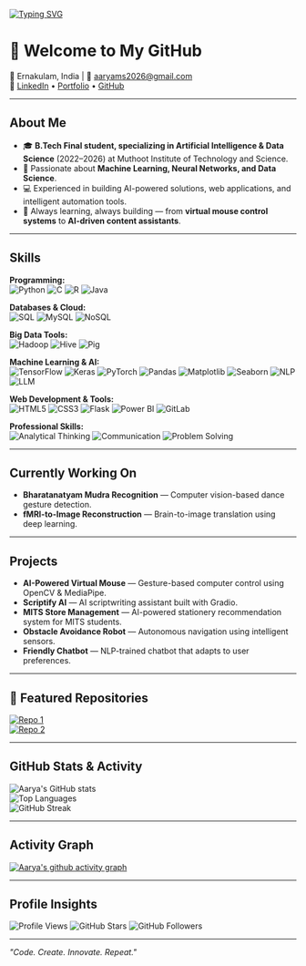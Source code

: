 <!-- Typing animation -->
[![Typing SVG](https://readme-typing-svg.herokuapp.com?size=25&color=3CB371&lines=Hi+I'm+Aarya+M+S;AI%2FML+Enthusiast;Data+Science+Explorer;Problem+Solver)](https://git.io/typing-svg)

# 👋 Welcome to My GitHub  

📍 Ernakulam, India | 📧 [aaryams2026@gmail.com](mailto:aaryams2026@gmail.com)  
🔗 [LinkedIn](https://www.linkedin.com/in/aarya-m-s/) • [Portfolio](https://aaryams.github.io/my-portfolio/) • [GitHub](https://github.com/aaryams)  

---

##  About Me  
- 🎓 **B.Tech Final student, specializing in Artificial Intelligence & Data Science** (2022–2026) at Muthoot Institute of Technology and Science.  
- 🤖 Passionate about **Machine Learning, Neural Networks, and Data Science**.  
- 💻 Experienced in building AI-powered solutions, web applications, and intelligent automation tools.  
- 🌱 Always learning, always building — from **virtual mouse control systems** to **AI-driven content assistants**.  

---

##  Skills  

**Programming:**  
![Python](https://img.shields.io/badge/Python-3776AB?logo=python&logoColor=white)   ![C](https://img.shields.io/badge/C-00599C?logo=c&logoColor=white)   ![R](https://img.shields.io/badge/R-276DC3?logo=r&logoColor=white)   ![Java](https://img.shields.io/badge/Java-007396?logo=java&logoColor=white)  

**Databases & Cloud:**  
![SQL](https://img.shields.io/badge/SQL-336791?logo=postgresql&logoColor=white)   ![MySQL](https://img.shields.io/badge/MySQL-4479A1?logo=mysql&logoColor=white)   ![NoSQL](https://img.shields.io/badge/NoSQL-4DB33D?logo=mongodb&logoColor=white)  

**Big Data Tools:**  
![Hadoop](https://img.shields.io/badge/Hadoop-66CCFF?logo=apache&logoColor=white)   ![Hive](https://img.shields.io/badge/Hive-FDEE21?logo=apachehive&logoColor=black)   ![Pig](https://img.shields.io/badge/Pig-F5A623?logo=apache&logoColor=white)  

**Machine Learning & AI:**  
![TensorFlow](https://img.shields.io/badge/TensorFlow-FF6F00?logo=tensorflow&logoColor=white)   ![Keras](https://img.shields.io/badge/Keras-D00000?logo=keras&logoColor=white)   ![PyTorch](https://img.shields.io/badge/PyTorch-EE4C2C?logo=pytorch&logoColor=white)   ![Pandas](https://img.shields.io/badge/Pandas-150458?logo=pandas&logoColor=white)   ![Matplotlib](https://img.shields.io/badge/Matplotlib-11557C?logo=python&logoColor=white)   ![Seaborn](https://img.shields.io/badge/Seaborn-3776AB?logo=python&logoColor=white)   ![NLP](https://img.shields.io/badge/NLP-FF4088?logo=spacy&logoColor=white)   ![LLM](https://img.shields.io/badge/LLMs-0A66C2?logo=openai&logoColor=white)  

**Web Development & Tools:**  
![HTML5](https://img.shields.io/badge/HTML5-E34F26?logo=html5&logoColor=white)   ![CSS3](https://img.shields.io/badge/CSS3-1572B6?logo=css3&logoColor=white)   ![Flask](https://img.shields.io/badge/Flask-000000?logo=flask&logoColor=white)   ![Power BI](https://img.shields.io/badge/PowerBI-F2C811?logo=powerbi&logoColor=black)   ![GitLab](https://img.shields.io/badge/GitLab-FC6D26?logo=gitlab&logoColor=white)  

**Professional Skills:**  
![Analytical Thinking](https://img.shields.io/badge/Analytical%20Thinking-0A66C2?logo=googleanalytics&logoColor=white)   ![Communication](https://img.shields.io/badge/Communication-FF6F00?logo=googlechat&logoColor=white)   ![Problem Solving](https://img.shields.io/badge/Problem%20Solving-FF0000?logo=googlesheets&logoColor=white)  

---

##  Currently Working On  
-  **Bharatanatyam Mudra Recognition** — Computer vision-based dance gesture detection.  
-  **fMRI-to-Image Reconstruction** — Brain-to-image translation using deep learning.  

---

##  Projects  
-  **AI-Powered Virtual Mouse** — Gesture-based computer control using OpenCV & MediaPipe.  
-  **Scriptify AI** — AI scriptwriting assistant built with Gradio.  
-  **MITS Store Management** — AI-powered stationery recommendation system for MITS students.  
-  **Obstacle Avoidance Robot** — Autonomous navigation using intelligent sensors.  
-  **Friendly Chatbot** — NLP-trained chatbot that adapts to user preferences.  


---
 
## 📌 Featured Repositories

[![Repo 1](https://github-readme-stats.vercel.app/api/pin/?username=aaryams&repo=AI-Virtual-Mouse&theme=tokyonight)](https://github.com/aaryams/AI-Virtual-Mouse)  
[![Repo 2](https://github-readme-stats.vercel.app/api/pin/?username=aaryams&repo=my-portfolio&theme=tokyonight)](https://github.com/aaryams/my-portfolio )



---

##  GitHub Stats & Activity  
![Aarya's GitHub stats](https://github-readme-stats.vercel.app/api?username=aaryams&show_icons=true&theme=tokyonight)  
![Top Languages](https://github-readme-stats.vercel.app/api/top-langs/?username=aaryams&layout=compact&theme=tokyonight)  
![GitHub Streak](https://streak-stats.demolab.com?user=aaryams&theme=tokyonight)  

---

##  Activity Graph  
[![Aarya's github activity graph](https://github-readme-activity-graph.vercel.app/graph?username=aaryams&theme=tokyo-night)](https://github.com/aaryams)  

---

##  Profile Insights  
![Profile Views](https://komarev.com/ghpvc/?username=aaryams&color=blue)   ![GitHub Stars](https://img.shields.io/github/stars/aaryams?style=social)   ![GitHub Followers](https://img.shields.io/github/followers/aaryams?style=social)  

---

 *"Code. Create. Innovate. Repeat."*
